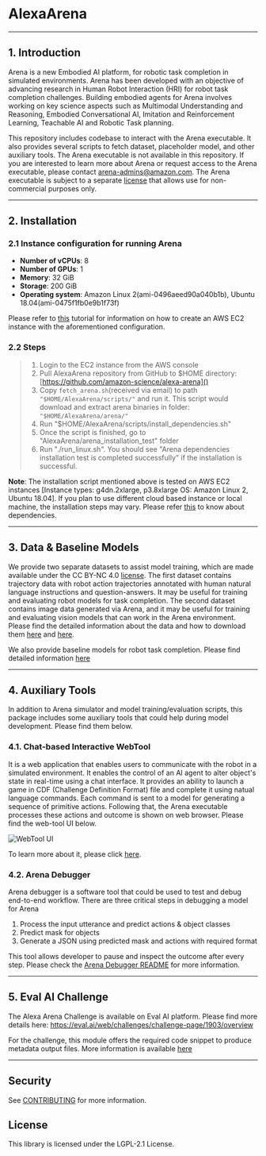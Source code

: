 # AlexaArena

---
## 1. Introduction
Arena is a new Embodied AI platform, for robotic task completion in simulated environments. Arena has been developed 
with an objective of advancing research in Human Robot Interaction (HRI) for robot task completion challenges. 
Building embodied agents for Arena involves working on key science aspects such as Multimodal Understanding and 
Reasoning, Embodied Conversational AI, Imitation and Reinforcement Learning, Teachable AI and Robotic Task planning.

This repository includes codebase to interact with the Arena executable. It also provides several scripts to fetch 
dataset, placeholder model, and other auxiliary tools. The Arena executable is not available in this repository. If 
you are interested to learn more about Arena or request access to the Arena executable, please contact 
[arena-admins@amazon.com](). The Arena executable is subject to a separate 
[license](ARENA_EXECUTABLE_LICENSE) that allows use for non-commercial purposes only.

---

## 2. Installation

### 2.1 Instance configuration for running Arena
* **Number of vCPUs**: 8
* **Number of GPUs**: 1
* **Memory**: 32 GiB
* **Storage**: 200 GiB
* **Operating system**: Amazon Linux 2(ami-0496aeed90a040b1b), Ubuntu 18.04(ami-0475f1fb0e9b1f73f)

Please refer to [this](https://docs.aws.amazon.com/AWSEC2/latest/UserGuide/EC2_GetStarted.html) tutorial for information
on how to create an AWS EC2 instance with the aforementioned configuration.

### 2.2 Steps

> 1. Login to the EC2 instance from the AWS console
> 2. Pull AlexaArena repository from GitHub to $HOME directory: [https://github.com/amazon-science/alexa-arena]()
> 3. Copy ```fetch_arena.sh```(received via email) to path ```"$HOME/AlexaArena/scripts/"``` and run it. This script 
would download and extract arena binaries in folder: ```"$HOME/AlexaArena/arena/"```
> 4. Run "$HOME/AlexaArena/scripts/install_dependencies.sh"
> 5. Once the script is finished, go to "AlexaArena/arena_installation_test" folder
> 6. Run "./run_linux.sh". You should see "Arena dependencies installation test is completed successfully" if the 
installation is successful.

**Note**: The installation script mentioned above is tested on AWS EC2 instances [Instance types: g4dn.2xlarge, 
p3.8xlarge OS: Amazon Linux 2, Ubuntu 18.04]. If you plan to use different cloud based instance 
or local machine, the installation steps may vary. Please refer [this](scripts/install_dependencies.sh) to know 
about dependencies.

---

## 3. Data & Baseline Models
We provide two separate datasets to assist model training, which are made available under the CC BY-NC 4.0 [license](DATA_LICENSE). The 
first dataset contains trajectory data with robot action trajectories annotated with human natural language instructions 
and question-answers. It may be useful for training and evaluating robot models for task completion. The second dataset 
contains image data generated via Arena, and it may be useful for training and evaluating vision models that can work in 
the Arena environment. Please find the detailed information about the data and how to download them 
[here](data/trajectory-data/README.md) and [here](data/vision-data/README.md).

We also provide baseline models for robot task completion. Please find detailed information [here](modeling/README.md)

---
## 4. Auxiliary Tools

In addition to Arena simulator and model training/evaluation scripts, this package includes some auxiliary tools that 
could help during model development. Please find them below.

### 4.1. Chat-based Interactive WebTool
It is a web application that enables users to communicate with the robot in a simulated environment. It enables the 
control of an AI agent to alter object's state in real-time using a chat interface. It provides an ability to launch 
a game in CDF (Challenge Definition Format) file and complete it using natual language commands. Each command is sent to
a model for generating a sequence of primitive actions. Following that, the Arena executable processes these actions and 
outcome is shown on web browser. Please find the web-tool UI below.

![WebTool UI](images/place-control-panel.png)

To learn more about it, please click [here](./web_tool/README.md).

### 4.2. Arena Debugger
Arena debugger is a software tool that could be used to test and debug end-to-end workflow. There are three critical steps 
in debugging a model for Arena
1. Process the input utterance and predict actions & object classes
2. Predict mask for objects
3. Generate a JSON using predicted mask and actions with required format

This tool allows developer to pause and inspect the outcome after every step. Please check the 
[Arena Debugger README](./debugger/README.md) for more information.

---

## 5. Eval AI Challenge
The Alexa Arena Challenge is available on Eval AI platform. Please find more details here: https://eval.ai/web/challenges/challenge-page/1903/overview

For the challenge, this module offers the required code snippet to produce metadata output files. More information is 
available [here](./eval_ai/README.md)

---

## Security

See [CONTRIBUTING](CONTRIBUTING.md#security-issue-notifications) for more information.

## License

This library is licensed under the LGPL-2.1 License.
